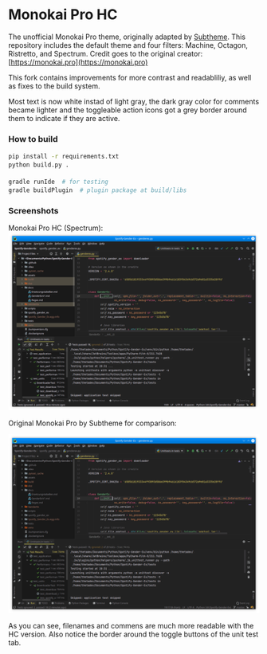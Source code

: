 # Monokai Pro HC

The unofficial Monokai Pro theme, originally adapted by [Subtheme](https://subtheme.pro).
This repository includes the default theme and four filters: Machine, Octagon, Ristretto,
and Spectrum.
Credit goes to the original creator: [https://monokai.pro](https://monokai.pro)

This fork contains improvements for more contrast and readabliliy,
as well as fixes to the build system.

Most text is now white instad of light gray, the dark gray color for comments became
lighter and the toggleable action icons got a grey border around them to indicate if
they are active.


### How to build

```bash
pip install -r requirements.txt
python build.py .

gradle runIde  # for testing
gradle buildPlugin  # plugin package at build/libs
```


### Screenshots

Monokai Pro HC (Spectrum):
![Monokai Pro HC](./assets/monokai_hc.png)

Original Monokai Pro by Subtheme for comparison:

![Monokai Pro Original](./assets/monokai_original.png)

As you can see, filenames and commens are much more readable with the HC version. Also notice the border
around the toggle buttons of the unit test tab.
